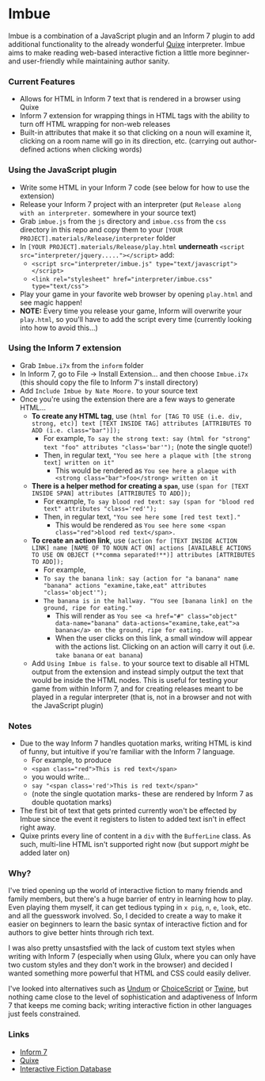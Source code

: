 # Imbue

Imbue is a combination of a JavaScript plugin and an Inform 7 plugin to add additional functionality to the already wonderful [Quixe](https://github.com/erkyrath/quixe/) interpreter. Imbue aims to make reading web-based interactive fiction a little more beginner- and user-friendly while maintaining author sanity.

### Current Features
- Allows for HTML in Inform 7 text that is rendered in a browser using Quixe
- Inform 7 extension for wrapping things in HTML tags with the ability to turn off HTML wrapping for non-web releases
- Built-in attributes that make it so that clicking on a noun will examine it, clicking on a room name will go in its direction, etc. (carrying out author-defined actions when clicking words)

### Using the JavaScript plugin
- Write some HTML in your Inform 7 code (see below for how to use the extension)
- Release your Inform 7 project with an interpreter (put `Release along with an interpreter.` somewhere in your source text)
- Grab `imbue.js` from the `js` directory and `imbue.css` from the `css` directory in this repo and copy them to your `[YOUR PROJECT].materials/Release/interpreter` folder
- In `[YOUR PROJECT].materials/Release/play.html` **underneath** `<script src="interpreter/jquery....."></script>` add:
  - `<script src="interpreter/imbue.js" type="text/javascript"></script>`
  - `<link rel="stylesheet" href="interpreter/imbue.css" type="text/css">`
- Play your game in your favorite web browser by opening `play.html` and see magic happen!
- **NOTE:** Every time you release your game, Inform will overwrite your `play.html`, so you'll have to add the script every time (currently looking into how to avoid this...)

### Using the Inform 7 extension
- Grab `Imbue.i7x` from the `inform` folder
- In Inform 7, go to File -> Install Extension... and then choose `Imbue.i7x` (this should copy the file to Inform 7's install directory)
- Add `Include Imbue by Nate Moore.` to your source text
- Once you're using the extension there are a few ways to generate HTML...
  - **To create any HTML tag**, use `(html for [TAG TO USE (i.e. div, strong, etc)] text [TEXT INSIDE TAG] attributes [ATTRIBUTES TO ADD (i.e. class="bar")]);`
    - For example, `To say the strong text: say (html for "strong" text "foo" attributes "class='bar'");` (note the single quote!)
    - Then, in regular text, `"You see here a plaque with [the strong text] written on it"`
      - This would be rendered as `You see here a plaque with <strong class="bar">foo</strong> written on it`
  - **There is a helper method for creating a `span`**, use `(span for [TEXT INSIDE SPAN] attributes [ATTRIBUTES TO ADD]);`
    - For example, `To say blood red text: say (span for "blood red text" attributes "class='red'");`
    - Then, in regular text, `"You see here some [red test text]."`
      - This would be rendered as `You see here some <span class="red">blood red text</span>.`
  - **To create an action link**, use `(action for [TEXT INSIDE ACTION LINK] name [NAME OF TO NOUN ACT ON] actions [AVAILABLE ACTIONS TO USE ON OBJECT (**comma separated!**)] attributes [ATTRIBUTES TO ADD]);`
    - For example,
    - `To say the banana link: say (action for "a banana" name "banana" actions "examine,take,eat" attributes "class='object'");`
    - `The banana is in the hallway. "You see [banana link] on the ground, ripe for eating."`
      - This will render as `You see <a href="#" class="object" data-name="banana" data-actions="examine,take,eat">a banana</a> on the ground, ripe for eating.`
      - When the user clicks on this link, a small window will appear with the actions list. Clicking on an action will carry it out (i.e. `take banana` or `eat banana`)
  - Add `Using Imbue is false.` to your source text to disable all HTML output from the extension and instead simply output the text that would be inside the HTML nodes. This is useful for testing your game from within Inform 7, and for creating releases meant to be played in a regular interpreter (that is, not in a browser and not with the JavaScript plugin)

### Notes
- Due to the way Inform 7 handles quotation marks, writing HTML is kind of funny, but intuitive if you're familiar with the Inform 7 language.
  - For example, to produce
  - `<span class="red">This is red text</span>`
  - you would write...
  - `say "<span class='red'>This is red text</span>"`
  - (note the single quotation marks- these are rendered by Inform 7 as double quotation marks)
- The first bit of text that gets printed currently won't be effected by Imbue since the event it registers to listen to added text isn't in effect right away.
- Quixe prints every line of content in a `div` with the `BufferLine` class. As such, multi-line HTML isn't supported right now (but support *might* be added later on)

### Why?
I've tried opening up the world of interactive fiction to many friends and family members, but there's a huge barrier of entry in learning how to play. Even playing them myself, it can get tedious typing in `x pig`, `n`, `e`, `look`, etc. and all the guesswork involved. So, I decided to create a way to make it easier on beginners to learn the basic syntax of interactive fiction and for authors to give better hints through rich text.

I was also pretty unsastsfied with the lack of custom text styles when writing with Inform 7 (especially when using Glulx, where you can only have two custom styles and they don't work in the browser) and decided I wanted something more powerful that HTML and CSS could easily deliver.

I've looked into alternatives such as [Undum](http://undum.com/) or [ChoiceScript](https://www.choiceofgames.com/make-your-own-games/choicescript-intro/) or [Twine](https://twinery.org/), but nothing came close to the level of sophistication and adaptiveness of Inform 7 that keeps me coming back; writing interactive fiction in other languages just feels constrained.

### Links
- [Inform 7](http://inform7.com/)
- [Quixe](http://eblong.com/zarf/glulx/quixe/)
- [Interactive Fiction Database](http://ifdb.tads.org/)
